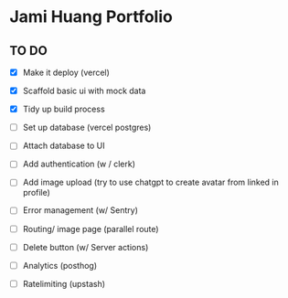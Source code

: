 # Jami Huang Portfolio

## TO DO 
- [x] Make it deploy (vercel)
- [x] Scaffold basic ui with mock data
- [x] Tidy up build process
- [ ] Set up database (vercel postgres)
- [ ] Attach database to UI
- [ ] Add authentication (w / clerk)
- [ ] Add image upload (try to use chatgpt to create avatar from linked in profile)
- [ ] Error management (w/ Sentry)
- [ ] Routing/ image page (parallel route)
- [ ] Delete button (w/ Server actions)
- [ ] Analytics (posthog)
- [ ] Ratelimiting (upstash)

